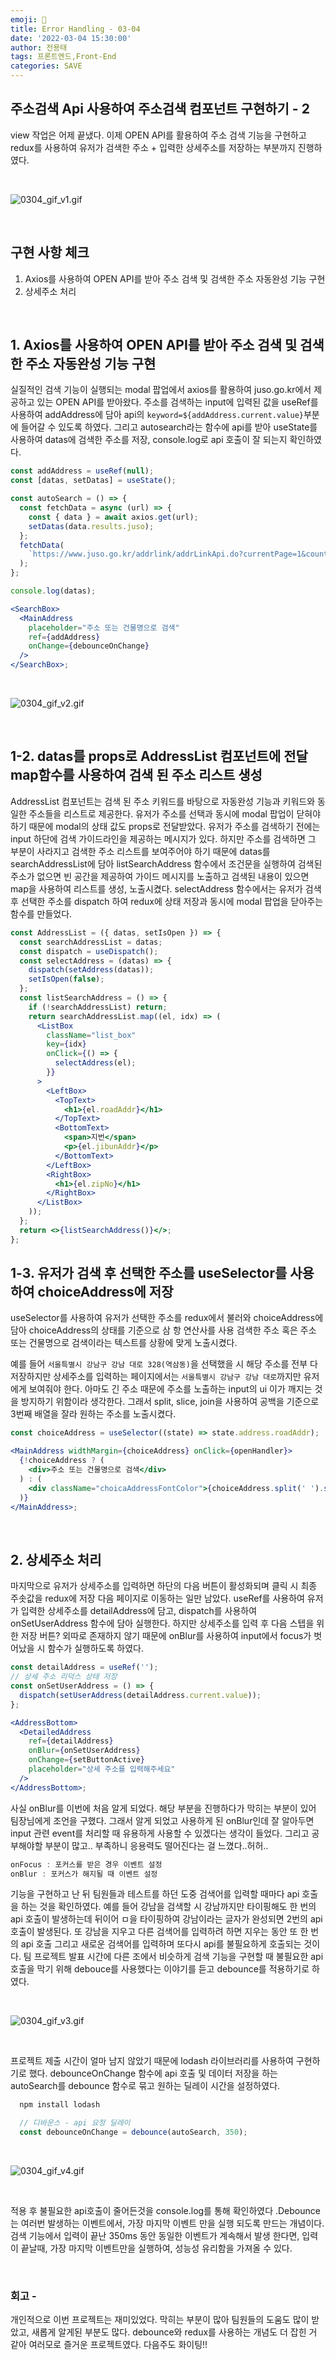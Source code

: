 ```yaml
---
emoji: 🍣
title: Error Handling - 03-04
date: '2022-03-04 15:30:00'
author: 전용태
tags: 프론트엔드,Front-End
categories: SAVE
---
```


## 주소검색 Api 사용하여 주소검색 컴포넌트 구현하기 - 2

view 작업은 어제 끝냈다. 이제 OPEN API를 활용하여 주소 검색 기능을 구현하고 redux를 사용하여 유저가 검색한 주소 + 입력한 상세주소를 저장하는 부분까지 진행하였다.

<br />

![0304_gif_v1.gif](0304_gif_v1.gif)

<br />

## 구현 사항 체크

1. Axios를 사용하여 OPEN API를 받아 주소 검색 및 검색한 주소 자동완성 기능 구현
2. 상세주소 처리

<br />

## 1. Axios를 사용하여 OPEN API를 받아 주소 검색 및 검색한 주소 자동완성 기능 구현

실질적인 검색 기능이 실행되는 modal 팝업에서 axios를 활용하여 juso.go.kr에서 제공하고 있는 OPEN API를 받아왔다. 주소를 검색하는 input에 입력된 값을 useRef를 사용하여 addAddress에 담아 api의 `keyword=${addAddress.current.value}`부분에 들어갈 수 있도록 하였다. 그리고 autosearch라는 함수에 api를 받아 useState를 사용하여 datas에 검색한 주소를 저장, console.log로 api 호출이 잘 되는지 확인하였다.

```jsx
const addAddress = useRef(null);
const [datas, setDatas] = useState();

const autoSearch = () => {
  const fetchData = async (url) => {
    const { data } = await axios.get(url);
    setDatas(data.results.juso);
  };
  fetchData(
    `https://www.juso.go.kr/addrlink/addrLinkApi.do?currentPage=1&countPerPage=10&keyword=${addAddress.current.value}&confmKey=${process.env.REACT_APP_API_KEY}&resultType=json`,
  );
};

console.log(datas);

<SearchBox>
  <MainAddress
    placeholder="주소 또는 건물명으로 검색"
    ref={addAddress}
    onChange={debounceOnChange}
  />
</SearchBox>;
```

<br />

![0304_gif_v2.gif](0304_gif_v2.gif)

<br />

## 1-2. datas를 props로 AddressList 컴포넌트에 전달 map함수를 사용하여 검색 된 주소 리스트 생성

AddressList 컴포넌트는 검색 된 주소 키워드를 바탕으로 자동완성 기능과 키워드와 동일한 주소들을 리스트로 제공한다.
유저가 주소를 선택과 동시에 modal 팝업이 닫혀야 하기 때문에 modal의 상태 값도 props로 전달받았다. 유저가 주소를 검색하기 전에는 input 하단에 검색 가이드라인을 제공하는 메시지가 있다. 하지만 주소를 검색하면 그 부분이 사라지고 검색한 주소 리스트를 보여주어야 하기 때문에 datas를 searchAddressList에 담아 listSearchAddress 함수에서 조건문을 실행하여 검색된 주소가 없으면 빈 공간을 제공하여 가이드 메시지를 노출하고 검색된 내용이 있으면 map을 사용하여 리스트를 생성, 노출시켰다. selectAddress 함수에서는 유저가 검색 후 선택한 주소를 dispatch 하여 redux에 상태 저장과 동시에 modal 팝업을 닫아주는 함수를 만들었다.

```jsx
const AddressList = ({ datas, setIsOpen }) => {
  const searchAddressList = datas;
  const dispatch = useDispatch();
  const selectAddress = (datas) => {
    dispatch(setAddress(datas));
    setIsOpen(false);
  };
  const listSearchAddress = () => {
    if (!searchAddressList) return;
    return searchAddressList.map((el, idx) => (
      <ListBox
        className="list_box"
        key={idx}
        onClick={() => {
          selectAddress(el);
        }}
      >
        <LeftBox>
          <TopText>
            <h1>{el.roadAddr}</h1>
          </TopText>
          <BottomText>
            <span>지번</span>
            <p>{el.jibunAddr}</p>
          </BottomText>
        </LeftBox>
        <RightBox>
          <h1>{el.zipNo}</h1>
        </RightBox>
      </ListBox>
    ));
  };
  return <>{listSearchAddress()}</>;
};
```

## 1-3. 유저가 검색 후 선택한 주소를 useSelector를 사용하여 choiceAddress에 저장

useSelector를 사용하여 유저가 선택한 주소를 redux에서 불러와 choiceAddress에 담아 choiceAddress의 상태를 기준으로 삼 항 연산사를 사용 검색한 주소 혹은 주소 또는 건물명으로 검색이라는 텍스트를 상황에 맞게 노출시켰다.

예를 들어 `서울특별시 강남구 강남 대로 328(역삼동)`을 선택했을 시 해당 주소를 전부 다 저장하지만 상세주소를 입력하는 페이지에서는 `서울특별시 강남구 강남 대로`까지만 유저에게 보여줘야 한다. 아마도 긴 주소 때문에 주소를 노출하는 input의 ui 이가 깨지는 것을 방지하기 위함이라 생각한다. 그래서 split, slice, join을 사용하여 공백을 기준으로 3번째 배열을 잘라 원하는 주소를 노출시켰다.

```jsx
const choiceAddress = useSelector((state) => state.address.roadAddr);

<MainAddress widthMargin={choiceAddress} onClick={openHandler}>
  {!choiceAddress ? (
    <div>주소 또는 건물명으로 검색</div>
  ) : (
    <div className="choicaAddressFontColor">{choiceAddress.split(' ').slice(0, 3).join(' ')}</div>
  )}
</MainAddress>;
```

<br />

## 2. 상세주소 처리

마지막으로 유저가 상세주소를 입력하면 하단의 다음 버튼이 활성화되며 클릭 시 최종 주솟값을 redux에 저장 다음 페이지로 이동하는 일만 남았다. useRef를 사용하여 유저가 입력한 상세주소를 detailAddress에 담고, dispatch를 사용하여 onSetUserAddress 함수에 담아 실행한다. 하지만 상세주소를 입력 후 다음 스텝을 위한 저장 버튼? 외따로 존재하지 않기 때문에 onBlur를 사용하여 input에서 focus가 벗어났을 시 함수가 실행하도록 하였다.

```jsx
const detailAddress = useRef('');
// 상세 주소 리덕스 상태 저장
const onSetUserAddress = () => {
  dispatch(setUserAddress(detailAddress.current.value));
};

<AddressBottom>
  <DetailedAddress
    ref={detailAddress}
    onBlur={onSetUserAddress}
    onChange={setButtonActive}
    placeholder="상세 주소를 입력해주세요"
  />
</AddressBottom>;
```

사실 onBlur를 이번에 처음 알게 되었다. 해당 부분을 진행하다가 막히는 부분이 있어 팀장님에게 조언을 구했다. 그래서 알게 되었고 사용하게 된 onBlur인데 잘 알아두면 input 관련 event를 처리할 때 유용하게 사용할 수 있겠다는 생각이 들었다. 그리고 공부해야할 부분이 많고.. 부족하니 응용력도 떨어진다는 걸 느꼈다..허허..

```jsx
onFocus : 포커스를 받은 경우 이벤트 설정
onBlur : 포커스가 해지될 때 이벤트 설정
```

기능을 구현하고 난 뒤 팀원들과 테스트를 하던 도중 검색어를 입력할 때마다 api 호출을 하는 것을 확인하였다. 예를 들어 강남을 검색할 시 강남까지만 타이핑해도 한 번의 api 호출이 발생하는데 뒤이어 ㅁ을 타이핑하여 강남이라는 글자가 완성되면 2번의 api 호출이 발생된다. 또 강남을 지우고 다른 검색어를 입력하려 하면 지우는 동안 또 한 번의 api 호출 그리고 새로운 검색어를 입력하며 또다시 api를 불필요하게 호출되는 것이다. 팀 프로젝트 발표 시간에 다른 조에서 비슷하게 검색 기능을 구현할 때 불필요한 api 호출을 막기 위해 debouce를 사용했다는 이야기를 듣고 debounce를 적용하기로 하였다.

<br />

![0304_gif_v3.gif](0304_gif_v3.gif)

<br />

프로젝트 제출 시간이 얼마 남지 않았기 때문에 lodash 라이브러리를 사용하여 구현하기로 했다. debounceOnChange 함수에 api 호출 및 데이터 저장을 하는 autoSearch를 debounce 함수로 묶고 원하는 딜레이 시간을 설정하였다.

```jsx
  npm install lodash

  // 디바운스 - api 요청 딜레이
  const debounceOnChange = debounce(autoSearch, 350);
```

<br />

![0304_gif_v4.gif](0304_gif_v4.gif)

<br />

적용 후 불필요한 api호출이 줄어든것을 console.log를 통해 확인하였다 .Debounce 는 여러번 발생하는 이벤트에서, 가장 마지막 이벤트 만을 실행 되도록 만드는 개념이다.
검색 기능에서 입력이 끝난 350ms 동안 동일한 이벤트가 계속해서 발생 한다면, 입력이 끝날때, 가장 마지막 이벤트만을 실행하여, 성능성 유리함을 가져올 수 있다.

<br />

### 회고 -

개인적으로 이번 프로젝트는 재미있었다. 막히는 부분이 많아 팀원들의 도움도 많이 받았고, 새롭게 알게된 부분도 많다. debounce와 redux를 사용하는 개념도 더 잡힌 거 같아 여러모로 즐거운 프로젝트였다. 다음주도 화이팅!!

<br />

